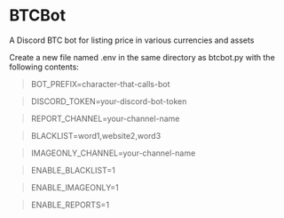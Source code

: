 # BTCBot
A Discord BTC bot for listing price in various currencies and assets

Create a new file named .env in the same directory as btcbot.py with the following contents:

>BOT_PREFIX=character-that-calls-bot

>DISCORD_TOKEN=your-discord-bot-token

>REPORT_CHANNEL=your-channel-name

>BLACKLIST=word1,website2,word3

>IMAGEONLY_CHANNEL=your-channel-name

>ENABLE_BLACKLIST=1

>ENABLE_IMAGEONLY=1

>ENABLE_REPORTS=1

